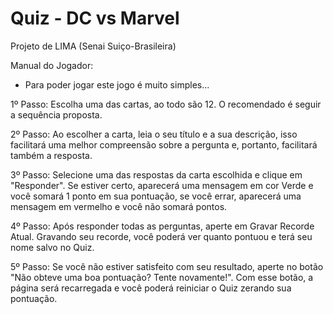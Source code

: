 <h1>Quiz - DC vs Marvel</h1>

Projeto de LIMA (Senai Suiço-Brasileira)

Manual do Jogador:

- Para poder jogar este jogo é muito simples...

1º Passo: Escolha uma das cartas, ao todo são 12. O recomendado é seguir a sequência proposta.

2º Passo: Ao escolher a carta, leia o seu título e a sua descrição, isso facilitará uma melhor compreensão sobre a pergunta e, portanto, facilitará também a resposta.

3º Passo: Selecione uma das respostas da carta escolhida e clique em "Responder". Se estiver certo, aparecerá uma mensagem em cor Verde e você somará 1 ponto em sua pontuação, se você errar, aparecerá uma mensagem em vermelho e você não somará pontos.

4º Passo: Após responder todas as perguntas, aperte em Gravar Recorde Atual. Gravando seu recorde, você poderá ver quanto pontuou e terá seu nome salvo no Quiz.

5º Passo: Se você não estiver satisfeito com seu resultado, aperte no botão "Não obteve uma boa pontuação? Tente novamente!". Com esse botão, a página será recarregada e você poderá reiniciar o Quiz zerando sua pontuação.
